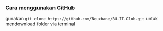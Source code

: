 ### Cara menggunakan GitHub

gunakan `git clone https://github.com/Neuxbane/BU-IT-Club.git` untuk mendownload folder via terminal
